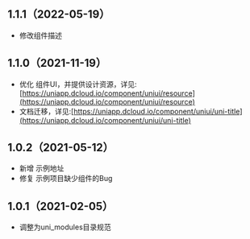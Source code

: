 ## 1.1.1（2022-05-19）

- 修改组件描述

## 1.1.0（2021-11-19）

- 优化 组件UI，并提供设计资源，详见:[https://uniapp.dcloud.io/component/uniui/resource](https://uniapp.dcloud.io/component/uniui/resource)
- 文档迁移，详见:[https://uniapp.dcloud.io/component/uniui/uni-title](https://uniapp.dcloud.io/component/uniui/uni-title)

## 1.0.2（2021-05-12）

- 新增 示例地址
- 修复 示例项目缺少组件的Bug

## 1.0.1（2021-02-05）

- 调整为uni_modules目录规范
